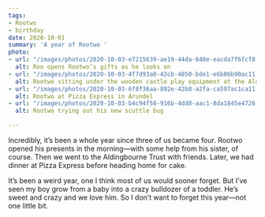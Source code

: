 ```yaml
---
tags:
- Rootwo
- birthday
date: 2020-10-01
summary: 'A year of Rootwo '
photo:
- url: "/images/photos/2020-10-03-e7215639-ae19-44da-848e-eacda7f6fcf8.jpeg"
  alt: Roo opens Rootwo’s gifts as he looks on
- url: "/images/photos/2020-10-03-4f7d93a8-43cb-4850-bde1-e6b86b90ac11.jpeg"
  alt: Rootwo sitting under the wooden castle play equipment at the Aldingbourne Trust
- url: "/images/photos/2020-10-03-6f8f36aa-892e-42b8-a2fa-ca597ac1ca11.jpeg"
  alt: Rootwo at Pizza Express in Arundel
- url: "/images/photos/2020-10-03-b4c94f58-916b-4dd8-aac1-8da1845e4726.jpeg"
  alt: Rootwo trying out his new scuttle bug

---
```

Incredibly, it’s been a whole year since three of us became four. Rootwo opened his presents in the morning—with some help from his sister, of course. Then we went to the Aldingbourne Trust with friends. Later, we had dinner at Pizza Express before heading home for cake. 

It’s been a weird year, one I think most of us would sooner forget. But I’ve seen my boy grow from a baby into a crazy bulldozer of a toddler. He’s sweet and crazy and we love him. So I don’t want to forget this year—not one little bit. 